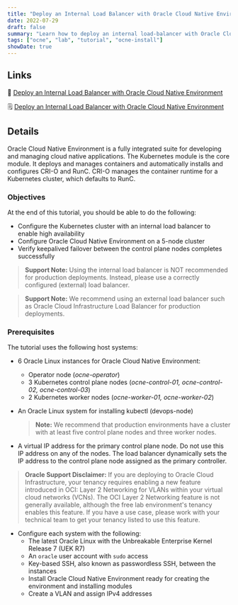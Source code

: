 ```yaml
---
title: "Deploy an Internal Load Balancer with Oracle Cloud Native Environment"
date: 2022-07-29
draft: false
summary: "Learn how to deploy an internal load-balancer with Oracle Cloud Native Environment to enable high availability."
tags: ["ocne", "lab", "tutorial", "ocne-install"]
showDate: true
---
```


## Links

:crescent_moon: [Deploy an Internal Load Balancer with Oracle Cloud Native Environment](https://luna.oracle.com/lab/15c6f5a7-9fec-4946-bb42-92dd41310fdf)

:spiral_notepad: [Deploy an Internal Load Balancer with Oracle Cloud Native Environment](https://docs.oracle.com/en/learn/ocne-install-ha)

## Details

Oracle Cloud Native Environment is a fully integrated suite for developing and managing cloud native applications. The Kubernetes module is the core module. It deploys and manages containers and automatically installs and configures CRI-O and RunC. CRI-O manages the container runtime for a Kubernetes cluster, which defaults to RunC.

### Objectives

At the end of this tutorial, you should be able to do the following:

- Configure the Kubernetes cluster with an internal load balancer to enable high availability
- Configure Oracle Cloud Native Environment on a 5-node cluster
- Verify keepalived failover between the control plane nodes completes successfully

> **Support Note:** Using the internal load balancer is NOT recommended for production deployments. Instead, please use a correctly configured (external) load balancer.

> **Support Note:** We recommend using an external load balancer such as Oracle Cloud Infrastructure Load Balancer for production deployments.

### Prerequisites

The tutorial uses the following host systems:

- 6 Oracle Linux instances for Oracle Cloud Native Environment:
  - Operator node (_ocne-operator_)
  - 3 Kubernetes control plane nodes (_ocne-control-01, ocne-control-02, ocne-control-03_)
  - 2 Kubernetes worker nodes (_ocne-worker-01, ocne-worker-02_)

- An Oracle Linux system for installing kubectl (devops-node)

  > **Note:**  We recommend that production environments have a cluster with at least five control plane nodes and three worker nodes.

- A virtual IP address for the primary control plane node. Do not use this IP address on any of the nodes. The load balancer dynamically sets the IP address to the control plane node assigned as the primary controller.

> **Oracle Support Disclaimer:** If you are deploying to Oracle Cloud Infrastructure, your tenancy requires enabling a new feature introduced in OCI: Layer 2 Networking for VLANs within your virtual cloud networks (VCNs). The OCI Layer 2 Networking feature is not generally available, although the free lab environment's tenancy enables this feature. If you have a use case, please work with your technical team to get your tenancy listed to use this feature.

- Configure each system with the following:
  - The latest Oracle Linux with the Unbreakable Enterprise Kernel Release 7 (UEK R7)
  - An `oracle` user account with `sudo` access
  - Key-based SSH, also known as passwordless SSH, between the instances
  - Install Oracle Cloud Native Environment ready for creating the environment and installing modules
  - Create a VLAN and assign IPv4 addresses
